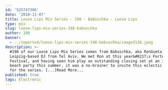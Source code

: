 ```yaml
---
id: '525747306'
date: '2018-11-07'
title: Loose Lips Mix Series - 198 - Babüschka - Loose Lips
type: mix
slug: loose-lips-mix-series-198-babuschka
author: 100
banner:
  - ../imported/loose-lips-mix-series-198-babuschka/image3136.jpeg
description: >-
  #198 of our Loose Lips Mix Series comes from Babuschka, aka RonGueta, a
  Leipzig-based DJ from Tel Aviv. We met Ron at this year&#8217;s Forte
  Festival, and having seen him play an outstanding closing set at an idyllic
  beach party this summer, it was a no-brainer to invite this eclectic DJ along
  for the series. [...]Read More...
published: true
tags: Electronic
---
```

